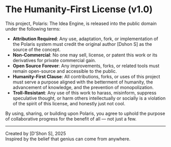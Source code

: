 # The Humanity-First License (v1.0)

This project, Polaris: The Idea Engine, is released into the public domain under the following terms:

- **Attribution Required**: Any use, adaptation, fork, or implementation of the Polaris system must credit the original author [Dshon S] as the source of the concept.
- **Non-Commercial**: No one may sell, license, or patent this work or its derivatives for private commercial gain.
- **Open Source Forever**: Any improvements, forks, or related tools must remain open-source and accessible to the public.
- **Humanity-First Clause**: All contributions, forks, or uses of this project must serve a purpose aligned with the betterment of humanity, the advancement of knowledge, and the prevention of monopolization.
- **Troll-Resistant**: Any use of this work to harass, misinform, suppress speculative thought, or harm others intellectually or socially is a violation of the spirit of this license, and honestly just not cool.

By using, sharing, or building upon Polaris, you agree to uphold the purpose of collaborative progress for the benefit of all — not just a few.

---

Created by [D'Shon S], 2025  
Inspired by the belief that genius can come from anywhere.
